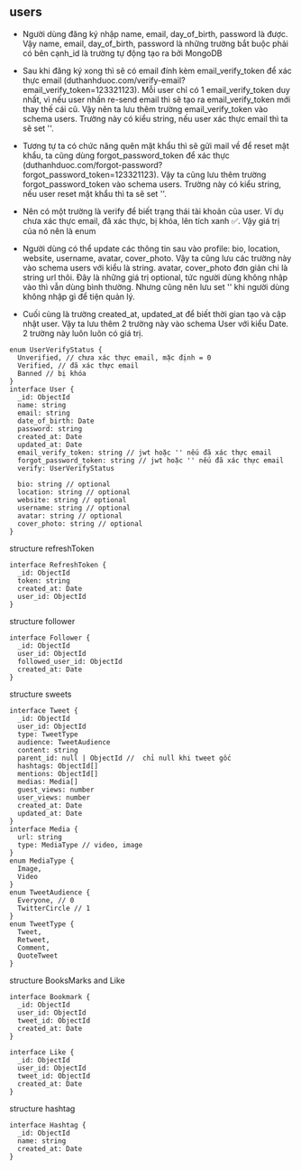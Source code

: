 ## users

- Người dùng đăng ký nhập name, email, day_of_birth, password là được. Vậy name, email, day_of_birth, password là những trường bắt buộc phải có bên cạnh_id là trường tự động tạo ra bởi MongoDB

- Sau khi đăng ký xong thì sẽ có email đính kèm email_verify_token để xác thực email (duthanhduoc.com/verify-email?email_verify_token=123321123). Mỗi user chỉ có 1 email_verify_token duy nhất, vì nếu user nhấn re-send email thì sẽ tạo ra email_verify_token mới thay thế cái cũ. Vậy nên ta lưu thêm trường email_verify_token vào schema users. Trường này có kiểu string, nếu user xác thực email thì ta sẽ set ''.

- Tương tự ta có chức năng quên mật khẩu thì sẽ gửi mail về để reset mật khẩu, ta cũng dùng forgot_password_token để xác thực (duthanhduoc.com/forgot-password?forgot_password_token=123321123). Vậy ta cũng lưu thêm trường forgot_password_token vào schema users. Trường này có kiểu string, nếu user reset mật khẩu thì ta sẽ set ''.

- Nên có một trường là verify để biết trạng thái tài khoản của user. Ví dụ chưa xác thực email, đã xác thực, bị khóa, lên tích xanh ✅. Vậy giá trị của nó nên là enum

- Người dùng có thể update các thông tin sau vào profile: bio, location, website, username, avatar, cover_photo. Vậy ta cũng lưu các trường này vào schema users với kiểu là string. avatar, cover_photo đơn giản chi là string url thôi. Đây là những giá trị optional, tức người dùng không nhập vào thì vẫn dùng bình thường. Nhưng cũng nên lưu set '' khi người dùng không nhập gì để tiện quản lý.

- Cuối cùng là trường created_at, updated_at để biết thời gian tạo và cập nhật user. Vậy ta lưu thêm 2 trường này vào schema User với kiểu Date. 2 trường này luôn luôn có giá trị.

```JS
enum UserVerifyStatus {
  Unverified, // chưa xác thực email, mặc định = 0
  Verified, // đã xác thực email
  Banned // bị khóa
}
interface User {
  _id: ObjectId
  name: string
  email: string
  date_of_birth: Date
  password: string
  created_at: Date
  updated_at: Date
  email_verify_token: string // jwt hoặc '' nếu đã xác thực email
  forgot_password_token: string // jwt hoặc '' nếu đã xác thực email
  verify: UserVerifyStatus

  bio: string // optional
  location: string // optional
  website: string // optional
  username: string // optional
  avatar: string // optional
  cover_photo: string // optional
}
```

structure refreshToken

```JS
interface RefreshToken {
  _id: ObjectId
  token: string
  created_at: Date
  user_id: ObjectId
}
```

structure follower

```JS
interface Follower {
  _id: ObjectId
  user_id: ObjectId
  followed_user_id: ObjectId
  created_at: Date
}
```

structure sweets

```TS
interface Tweet {
  _id: ObjectId
  user_id: ObjectId
  type: TweetType
  audience: TweetAudience
  content: string
  parent_id: null | ObjectId //  chỉ null khi tweet gốc
  hashtags: ObjectId[]
  mentions: ObjectId[]
  medias: Media[]
  guest_views: number
  user_views: number
  created_at: Date
  updated_at: Date
}
interface Media {
  url: string
  type: MediaType // video, image
}
enum MediaType {
  Image,
  Video
}
enum TweetAudience {
  Everyone, // 0
  TwitterCircle // 1
}
enum TweetType {
  Tweet,
  Retweet,
  Comment,
  QuoteTweet
}
```

structure BooksMarks and Like

```JS
interface Bookmark {
  _id: ObjectId
  user_id: ObjectId
  tweet_id: ObjectId
  created_at: Date
}

interface Like {
  _id: ObjectId
  user_id: ObjectId
  tweet_id: ObjectId
  created_at: Date
}
```

structure hashtag

```JS
interface Hashtag {
  _id: ObjectId
  name: string
  created_at: Date
}
```
